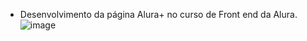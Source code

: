 - Desenvolvimento da página Alura+ no curso de Front end da Alura.
  ![image](https://github.com/user-attachments/assets/d1524deb-2bf2-4a9c-bfe2-386abff456de)
